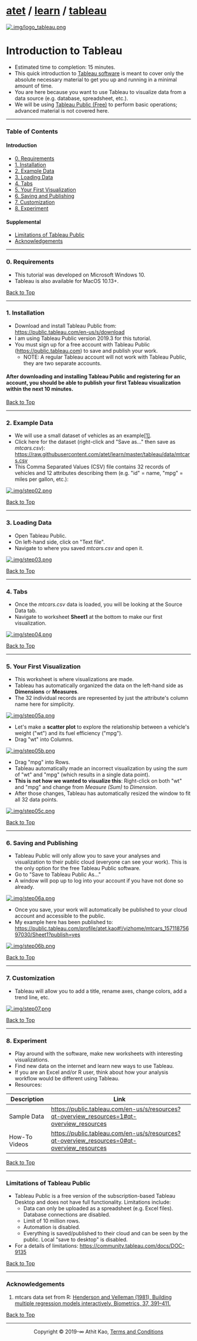 # [atet](https://github.com/atet) / [learn](https://github.com/atet/learn) / [tableau](https://github.com/atet/learn/tree/master/tableau)

[![.img/logo_tableau.png](.img/logo_tableau.png)](#nolink)

# Introduction to Tableau

* Estimated time to completion: 15 minutes.
* This quick introduction to <a href="https://en.wikipedia.org/wiki/Tableau_Software" target="_blank">Tableau software</a> is meant to cover only the absolute necessary material to get you up and running in a minimal amount of time.
* You are here because you want to use Tableau to visualize data from a data source (e.g. database, spreadsheet, etc.).
* We will be using <a href="https://public.tableau.com/en-us/s/" target="_blank">Tableau Public (Free)</a> to perform basic operations; advanced material is not covered here.

--------------------------------------------------------------------------------------------------

### Table of Contents

#### Introduction
* [0. Requirements](#0-requirements)
* [1. Installation](#1-installation)
* [2. Example Data](#2-example-data)
* [3. Loading Data](#3-loading-data)
* [4. Tabs](#4-tabs)
* [5. Your First Visualization](#5-your-first-visualization)
* [6. Saving and Publishing](#6-saving-and-publishing)
* [7. Customization](#7-customization)
* [8. Experiment](#8-experiment)

#### Supplemental
* [Limitations of Tableau Public](#limitations-of-tableau-public)
* [Acknowledgements](#acknowledgements)

--------------------------------------------------------------------------------------------------

### 0. Requirements

* This tutorial was developed on Microsoft Windows 10.
* Tableau is also available for MacOS 10.13+.

[Back to Top](#table-of-contents)

--------------------------------------------------------------------------------------------------

### 1. Installation

* Download and install Tableau Public from: <a href="https://public.tableau.com/en-us/s/download" target="_blank">https://public.tableau.com/en-us/s/download</a>
* I am using Tableau Public version 2019.3 for this tutorial.
* You must sign up for a free account with Tableau Public (<a href="https://public.tableau.com" target="_blank">https://public.tableau.com</a>) to save and publish your work.
   * NOTE: A regular Tableau account will not work with Tableau Public, they are two separate accounts.

#### After downloading and installing Tableau Public and registering for an account, you should be able to publish your first Tableau visualization within the next 10 minutes.

[Back to Top](#table-of-contents)

--------------------------------------------------------------------------------------------------

### 2. Example Data

* We will use a small dataset of vehicles as an example[[1]](#acknowledgements).
* Click here for the dataset (right-click and "Save as..." then save as _mtcars.csv_): <a href="https://raw.githubusercontent.com/atet/learn/master/tableau/data/mtcars.csv" target="_blank">https://raw.githubusercontent.com/atet/learn/master/tableau/data/mtcars.csv</a>
* This Comma Separated Values (CSV) file contains 32 records of vehicles and 12 attributes describing them (e.g. "id" = name, "mpg" = miles per gallon, etc.):

[![.img/step02.png](.img/step02.png)](#nolink)

[Back to Top](#table-of-contents)

--------------------------------------------------------------------------------------------------

### 3. Loading Data

* Open Tableau Public.
* On left-hand side, click on "Text file".
* Navigate to where you saved _mtcars.csv_ and open it.

[![.img/step03.png](.img/step03.png)](#nolink)

[Back to Top](#table-of-contents)

--------------------------------------------------------------------------------------------------

### 4. Tabs

* Once the _mtcars.csv_ data is loaded, you will be looking at the Source Data tab.
* Navigate to worksheet **Sheet1** at the bottom to make our first visualization.

[![.img/step04.png](.img/step04.png)](#nolink)

[Back to Top](#table-of-contents)

--------------------------------------------------------------------------------------------------

### 5. Your First Visualization

* This worksheet is where visualizations are made.
* Tableau has automatically organized the data on the left-hand side as **Dimensions** or **Measures**.
* The 32 individual records are represented by just the attribute's column name here for simplicity.

[![.img/step05a.png](.img/step05a.png)](#nolink)

* Let's make a **scatter plot** to explore the relationship between a vehicle's weight ("wt") and its fuel efficiency ("mpg").
* Drag "wt" into Columns.

[![.img/step05b.png](.img/step05b.png)](#nolink)

* Drag "mpg" into Rows.
* Tableau automatically made an incorrect visualization by using the _sum_ of "wt" and "mpg" (which results in a single data point).
* **This is not how we wanted to visualize this**: Right-click on both "wt" and "mpg" and change from *Measure (Sum)* to *Dimension*.
* After those changes, Tableau has automatically resized the window to fit all 32 data points.

[![.img/step05c.png](.img/step05c.png)](#nolink)

[Back to Top](#table-of-contents)

--------------------------------------------------------------------------------------------------

### 6. Saving and Publishing

* Tableau Public will only allow you to save your analyses and visualization to their public cloud (everyone can see your work). This is the only option for the free Tableau Public software.
* Go to "Save to Tableau Public As..."
* A window will pop up to log into your account if you have not done so already.

[![.img/step06a.png](.img/step06a.png)](#nolink)

* Once you save, your work will automatically be published to your cloud account and accessible to the public.
* My example here has been published to: <a href="https://public.tableau.com/profile/atet.kao#!/vizhome/mtcars_15711875697030/Sheet1?publish=yes" target="_blank">https://public.tableau.com/profile/atet.kao#!/vizhome/mtcars_15711875697030/Sheet1?publish=yes</a>

[![.img/step06b.png](.img/step06b.png)](#nolink)

[Back to Top](#table-of-contents)

--------------------------------------------------------------------------------------------------

### 7. Customization

* Tableau will allow you to add a title, rename axes, change colors, add a trend line, etc.

[![.img/step07.png](.img/step07.png)](#nolink)

[Back to Top](#table-of-contents)

--------------------------------------------------------------------------------------------------

### 8. Experiment

* Play around with the software, make new worksheets with interesting visualizations.
* Find new data on the internet and learn new ways to use Tableau.
* If you are an Excel and/or R user, think about how your analysis workflow would be different using Tableau.
* Resources:

Description | Link
--- | ---
Sample Data | <a href="https://public.tableau.com/en-us/s/resources?qt-overview_resources=1#qt-overview_resources" target="_blank">https://public.tableau.com/en-us/s/resources?qt-overview_resources=1#qt-overview_resources</a>
How-To Videos | <a href="https://public.tableau.com/en-us/s/resources?qt-overview_resources=0#qt-overview_resources" target="_blank">https://public.tableau.com/en-us/s/resources?qt-overview_resources=0#qt-overview_resources</a>

[Back to Top](#table-of-contents)

--------------------------------------------------------------------------------------------------

### Limitations of Tableau Public

* Tableau Public is a free version of the subscription-based Tableau Desktop and does not have full functionality. Limitations include:
   * Data can only be uploaded as a spreadsheet (e.g. Excel files). Database connections are disabled.
   * Limit of 10 million rows.
   * Automation is disabled.
   * Everything is saved/published to their cloud and can be seen by the public. Local "save to desktop" is disabled.
* For a details of limitations: <a href="https://community.tableau.com/docs/DOC-9135" target="_blank">https://community.tableau.com/docs/DOC-9135</a>

[Back to Top](#table-of-contents)

--------------------------------------------------------------------------------------------------

### Acknowledgements

1. mtcars data set from R: <a href="https://stat.ethz.ch/R-manual/R-devel/library/datasets/html/mtcars.html" target="_blank">Henderson and Velleman (1981), Building multiple regression models interactively. Biometrics, 37, 391–411.</a>

<a href="" target="_blank"></a>

[Back to Top](#table-of-contents)

--------------------------------------------------------------------------------------------------

<p align="center">Copyright © 2019-∞ Athit Kao, <a href="http://www.athitkao.com/tos.html" target="_blank">Terms and Conditions</a></p>